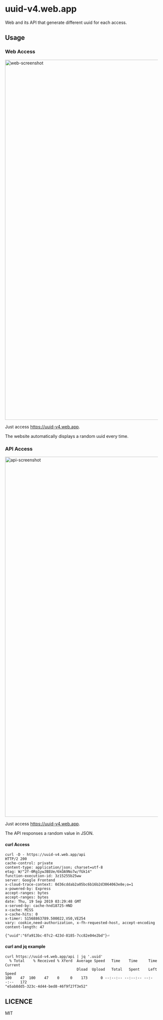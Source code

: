 # uuid-v4.web.app

Web and its API that generate different uuid for each access.

## Usage

### Web Access

<img width="1183" alt="web-screenshot" src="https://user-images.githubusercontent.com/6993514/65211181-c25a4e00-dad8-11e9-8919-a9947e0f9f52.png">

Just access https://uuid-v4.web.app.

The website automatically displays a random uuid every time.

### API Access

<img width="1183" alt="api-screenshot" src="https://user-images.githubusercontent.com/6993514/65211183-c25a4e00-dad8-11e9-92e8-7000f9be8b5a.png">

Just access https://uuid-v4.web.app.

The API responses a random value in JSON.

#### curl Access

```shell
curl -D - https://uuid-v4.web.app/api
HTTP/2 200
cache-control: private
content-type: application/json; charset=utf-8
etag: W/"2f-0Rg1ywJBEUe/6kOA9No7w/fGk14"
function-execution-id: 3z15255b25ww
server: Google Frontend
x-cloud-trace-context: 0d36cddab2a05bc6b16b2d3064063e8e;o=1
x-powered-by: Express
accept-ranges: bytes
accept-ranges: bytes
date: Thu, 19 Sep 2019 03:29:48 GMT
x-served-by: cache-hnd18725-HND
x-cache: MISS
x-cache-hits: 0
x-timer: S1568863789.500022,VS0,VE254
vary: cookie,need-authorization, x-fh-requested-host, accept-encoding
content-length: 47

{"uuid":"6fa913bc-07c2-423d-8185-7cc82e04e2bd"}⏎
```

#### curl and jq example

```shell
curl https://uuid-v4.web.app/api | jq '.uuid'
  % Total    % Received % Xferd  Average Speed   Time    Time     Time  Current
                                 Dload  Upload   Total   Spent    Left  Speed
100    47  100    47    0     0    173      0 --:--:-- --:--:-- --:--:--   172
"e5ab8dd5-323c-4d44-bed8-46f9f27f3e52"
```

## LICENCE

MIT
